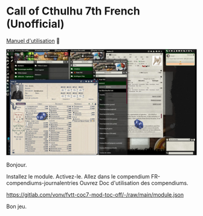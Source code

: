 # Call of Cthulhu 7th French (Unofficial)

[Manuel d'utilisation](manuel/manuelcoc7fr.md) 📖

![](images/fvtt-coc7-mod-toc-off01.jpg)

Bonjour.

Installez le module.
Activez-le.
Allez dans le compendium FR-compendiums-journalentries
Ouvrez Doc d'utilisation des compendiums.

https://gitlab.com/vonv/fvtt-coc7-mod-toc-off/-/raw/main/module.json

Bon jeu.